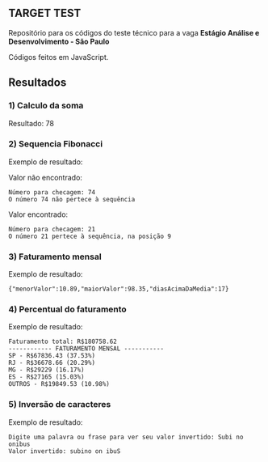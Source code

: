 ## TARGET TEST

Repositório para os códigos do teste técnico para a vaga **Estágio Análise e Desenvolvimento - São Paulo**

Códigos feitos em JavaScript.

## Resultados

### 1) Calculo da soma

Resultado: 78

### 2) Sequencia Fibonacci

Exemplo de resultado:

Valor não encontrado:

```
Número para checagem: 74
O número 74 não pertece à sequência
```

Valor encontrado:

```
Número para checagem: 21
O número 21 pertece à sequência, na posição 9
```

### 3) Faturamento mensal

Exemplo de resultado:

```
{"menorValor":10.89,"maiorValor":98.35,"diasAcimaDaMedia":17}
```

### 4) Percentual do faturamento

Exemplo de resultado:

```
Faturamento total: R$180758.62
------------ FATURAMENTO MENSAL -----------
SP - R$67836.43 (37.53%)
RJ - R$36678.66 (20.29%)
MG - R$29229 (16.17%)
ES - R$27165 (15.03%)
OUTROS - R$19849.53 (10.98%)

```

### 5) Inversão de caracteres

Exemplo de resultado:

```
Digite uma palavra ou frase para ver seu valor invertido: Subi no onibus
Valor invertido: subino on ibuS
```
